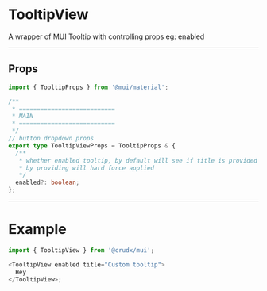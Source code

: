 # TooltipView

A wrapper of MUI Tooltip with controlling props eg: enabled

---

## Props

```ts
import { TooltipProps } from '@mui/material';

/**
 * ===========================
 * MAIN
 * ===========================
 */
// button dropdown props
export type TooltipViewProps = TooltipProps & {
  /**
   * whether enabled tooltip, by default will see if title is provided
   * by providing will hard force applied
   */
  enabled?: boolean;
};
```

---

# Example

```ts
import { TooltipView } from '@crudx/mui';

<TooltipView enabled title="Custom tooltip">
  Hey
</TooltipView>;
```

